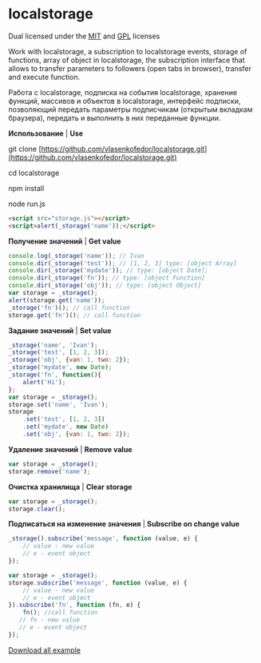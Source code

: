 # localstorage

Dual licensed under the [MIT](http://www.opensource.org/licenses/mit-license.php) and [GPL](http://www.gnu.org/licenses/gpl.html) licenses

Work with localstorage, a subscription to localstorage events, storage of functions, array of object in localstorage, the subscription interface that allows to transfer parameters to followers (open tabs in browser), transfer and execute function.

Pабота с localstorage, подписка на события localstorage, хранение функций, массивов и объектов в localstorage, интерфейс подписки, позволяющий передать параметры подписчикам (открытым вкладкам браузера), передать и выполнить в них переданные функции.

**Использование** | **Use**

git clone [https://github.com/vlasenkofedor/localstorage.git](https://github.com/vlasenkofedor/localstorage.git)

cd localstorage

npm install

node run.js

```html
<script src="storage.js"></script>
<script>alert(_storage('name'));</script>
```

**Получение значений** | **Get value**
```javascript
console.log(_storage('name')); // Ivan
console.dir(_storage('test')); // [1, 2, 3] type: [object Array]
console.dir(_storage('mydate')); // type: [object Date];
console.dir(_storage('fn')); // type: [object Function]
console.dir(_storage('obj')); // type: [object Object]
var storage = _storage();
alert(storage.get('name'));
_storage('fn')(); // call function
storage.get('fn')(); // call function
```

**Задание значений** | **Set value**
```javascript
_storage('name', 'Ivan');
_storage('test', [1, 2, 3]);
_storage('obj', {van: 1, two: 2});
_storage('mydate', new Date);
_storage('fn', function(){
    alert('Hi');
};
var storage = _storage();
storage.set('name', 'Ivan');
storage
    .set('test', [1, 2, 3])
    .set('mydate', new Date)
    .set('obj', {van: 1, two: 2});
```

**Удаление значений** | **Remove value**
```javascript
var storage = _storage();
storage.remove('name');
```

**Очистка хранилища** | **Clear storage**
```javascript
var storage = _storage();
storage.clear();
```

**Подписаться на изменение значения** | **Subscribe on change value**
```javascript
_storage().subscribe('message', function (value, e) {
    // value - new value
    // e - event object
});

var storage = _storage();
storage.subscribe('message', function (value, e) {
    // value - new value
    // e - event object
}).subscribe('fn', function (fn, e) {
    fn(); //call function
   // fn - new value
   // e - event object
});
```

[Download all example](https://github.com/Poznakomlus/localstorage/archive/main.zip)
